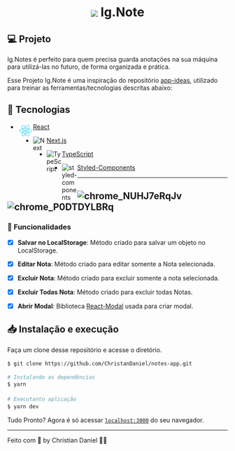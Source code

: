 <h1 align="center">
  <img width='70px'src="https://user-images.githubusercontent.com/80167149/130363042-0d17a107-3713-4987-a08e-af72a80455ed.jpg" align="center"/>  Ig.Note
</h1>

## 💻 Projeto
Ig.Notes é perfeito para quem precisa guarda anotações na sua máquina para utilizá-las no futuro, de forma organizada e prática.

Esse Projeto Ig.Note é uma inspiração do repositório [app-ideas](https://github.com/florinpop17/app-ideas), utilizado para treinar as ferramentas/tecnologias descritas abaixo:

## 🚀 Tecnologias

- [React](https://reactjs.org) <img align='left' alt='React' width='35px' src="https://raw.githubusercontent.com/github/explore/80688e429a7d4ef2fca1e82350fe8e3517d3494d/topics/react/react.png"/>

- [Next.js](https://nextjs.org/) <img align='left' alt='Next' width='31px' src="https://assets.vercel.com/image/upload/v1607554385/repositories/next-js/next-logo.png"/>

- [TypeScript](https://www.typescriptlang.org/) <img align='left' alt='TypeScript' width='35px' src="https://img.icons8.com/color/48/000000/typescript.png"/>

- [Styled-Components](https://styled-components.com/) <img align='left' alt="styled-components" width='35px' src="https://raw.githubusercontent.com/styled-components/brand/master/styled-components.png" />

---
![chrome_NUHJ7eRqJv](https://user-images.githubusercontent.com/80167149/148600274-50d6709e-1f95-42a6-bbbb-c2918a570e21.png) ![chrome_P0DTDYLBRq](https://user-images.githubusercontent.com/80167149/148606968-7dc64a93-2b4b-4204-b559-b149eae5ccb4.png)
---

### 🔗 Funcionalidades

- [x] **Salvar no LocalStorage**: Método criado para salvar um objeto no LocalStorage.
- [x] **Editar Nota**: Método criado para editar somente a Nota selecionada.
- [x] **Excluir Nota**: Método criado para excluir somente a nota selecionada.
- [x] **Excluir Todas Nota**: Método criado para excluir todas Notas.
- [x] **Abrir Modal**: Biblioteca [React-Modal](https://github.com/reactjs/react-modal) usada para criar modal.


## 📥 Instalação e execução

Faça um clone desse repositório e acesse o diretório.

```bash
$ git clone https://github.com/ChristanDaniel/notes-app.git
```
```bash
# Instalando as dependências
$ yarn

# Executanto aplicação
$ yarn dev

```
Tudo Pronto? Agora é só acessar [`localhost:3000`](http://localhost:3000) do seu navegador.


---
Feito com 🧡 by Christian Daniel 👋🏻
